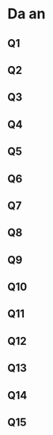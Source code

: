 # Da an
## Q1


## Q2


## Q3


## Q4


## Q5


## Q6


## Q7


## Q8


## Q9


## Q10


## Q11


## Q12


## Q13


## Q14

## Q15
